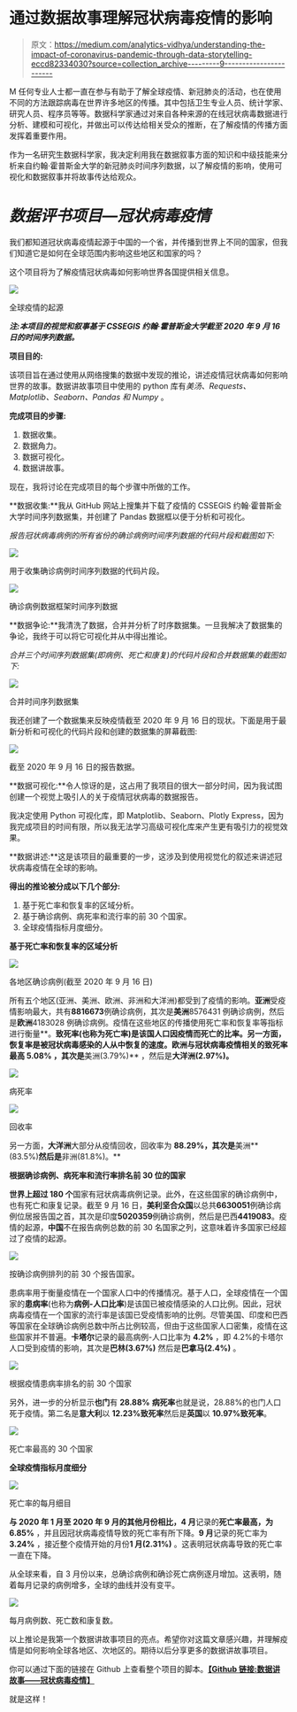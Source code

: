 # 通过数据故事理解冠状病毒疫情的影响

> 原文：<https://medium.com/analytics-vidhya/understanding-the-impact-of-coronavirus-pandemic-through-data-storytelling-eccd82334030?source=collection_archive---------9----------------------->

M 任何专业人士都一直在参与有助于了解全球疫情、新冠肺炎的活动，也在使用不同的方法跟踪病毒在世界许多地区的传播。其中包括卫生专业人员、统计学家、研究人员、程序员等等。数据科学家通过对来自各种来源的在线冠状病毒数据进行分析、建模和可视化，并做出可以传达给相关受众的推断，在了解疫情的传播方面发挥着重要作用。

作为一名研究生数据科学家，我决定利用我在数据叙事方面的知识和中级技能来分析来自约翰·霍普斯金大学的新冠肺炎时间序列数据，以了解疫情的影响，使用可视化和数据叙事并将故事传达给观众。

# ***数据评书项目—冠状病毒疫情***

我们都知道冠状病毒疫情起源于中国的一个省，并传播到世界上不同的国家，但我们知道它是如何在全球范围内影响这些地区和国家的吗？

这个项目将为了解疫情冠状病毒如何影响世界各国提供相关信息。

![](img/8998be7931566233fdf36934afd516ad.png)

全球疫情的起源

***注:本项目的视觉和叙事基于 CSSEGIS 约翰·霍普斯金大学截至 2020 年 9 月 16 日的时间序列数据。***

**项目目的:**

该项目旨在通过使用从网络搜集的数据中发现的推论，讲述疫情冠状病毒如何影响世界的故事。数据讲故事项目中使用的 python 库有*美汤、Requests、Matplotlib、Seaborn、Pandas 和 Numpy* 。

**完成项目的步骤:**

1.  数据收集。
2.  数据角力。
3.  数据可视化。
4.  数据讲故事。

现在，我将讨论在完成项目的每个步骤中所做的工作。

**数据收集:**我从 GitHub 网站上搜集并下载了疫情的 CSSEGIS 约翰·霍普斯金大学时间序列数据集，并创建了 Pandas 数据框以便于分析和可视化。

*报告冠状病毒病例的所有省份的确诊病例时间序列数据的代码片段和截图如下:*

![](img/a020ae3197b65d3eca23fcf051f093b6.png)

用于收集确诊病例时间序列数据的代码片段。

![](img/d4359dd94c12a825e6df1de64ba417b9.png)

确诊病例数据框架时间序列数据

**数据争论:**我清洗了数据，合并并分析了时序数据集。一旦我解决了数据集的争论，我终于可以将它可视化并从中得出推论。

*合并三个时间序列数据集(即病例、死亡和康复)的代码片段和合并数据集的截图如下:*

![](img/3c1e38050c0ab39a8632f5b627cc1f66.png)

合并时间序列数据集

我还创建了一个数据集来反映疫情截至 2020 年 9 月 16 日的现状。下面是用于最新分析和可视化的代码片段和创建的数据集的屏幕截图:

![](img/3662d1dbcaed57614c71b10297129219.png)

截至 2020 年 9 月 16 日的报告数据。

**数据可视化:**令人惊讶的是，这占用了我项目的很大一部分时间，因为我试图创建一个视觉上吸引人的关于疫情冠状病毒的数据报告。

我决定使用 Python 可视化库，即 Matplotlib、Seaborn、Plotly Express，因为我完成项目的时间有限，所以我无法学习高级可视化库来产生更有吸引力的视觉效果。

**数据讲述:**这是该项目的最重要的一步，这涉及到使用视觉化的叙述来讲述冠状病毒疫情在全球的影响。

**得出的推论被分成以下几个部分:**

1.  基于死亡率和恢复率的区域分析。
2.  基于确诊病例、病死率和流行率的前 30 个国家。
3.  全球疫情指标月度细分。

**基于死亡率和恢复率的区域分析**

![](img/7af3536f6c3342fec683ac1c88bf7e25.png)

各地区确诊病例(截至 2020 年 9 月 16 日)

所有五个地区(亚洲、美洲、欧洲、非洲和大洋洲)都受到了疫情的影响。**亚洲**受疫情影响最大，共有**8816673**例确诊病例，其次是**美洲**8576431 例确诊病例，然后是**欧洲**4183028 例确诊病例。疫情在这些地区的传播使用死亡率和恢复率等指标进行衡量**。**致死率(也称为死亡率)是该国人口因疫情而死亡的比率。另一方面，恢复率是被冠状病毒感染的人从中恢复的速度。**欧洲**与冠状病毒疫情相关的致死率最高 **5.08%** ，其次是**美洲(3.79%)** ，然后是**大洋洲(2.97%)。**

![](img/5abcde6eda211c334d3cc17c5bf7522b.png)

病死率

![](img/c1b2ea07f8f49577a71ee5187a0a25a2.png)

回收率

另一方面，**大洋洲**大部分从疫情回收，回收率为 **88.29%，其次是**美洲**(83.5%)**然后是**非洲(81.8%)。**

**根据确诊病例、病死率和流行率排名前 30 位的国家**

**世界上超过 180 个**国家有冠状病毒病例记录。此外，在这些国家的确诊病例中，也有死亡和康复记录。截至 9 月 16 日，**美利坚合众国**以总共**6630051**例确诊病例位居报告国之首，其次是印度**5020359**例确诊病例，然后是巴西**4419083**。疫情的起源，**中国**不在报告病例总数的前 30 名国家之列，这意味着许多国家已经超过了疫情的起源。

![](img/de54765a802eb9392e9ff78b5ad71046.png)

按确诊病例排列的前 30 个报告国家。

患病率用于衡量疫情在一个国家人口中的传播情况。基于人口，全球疫情在一个国家的**患病率**(也称为**病例-人口比率**)是该国已被疫情感染的人口比例。因此，冠状病毒疫情在一个国家的流行率是该国已受疫情影响的比例。尽管美国、印度和巴西等国家在全球确诊病例总数中所占比例较高，但由于这些国家人口密集，疫情在这些国家并不普遍。**卡塔尔**记录的最高病例-人口比率为 **4.2%** ，即 4.2%的卡塔尔人口受到疫情的影响，其次是**巴林(3.67%)** 然后是**巴拿马(2.4%)** 。

![](img/c4f736a4f1c997b690c2f7f389fe4f04.png)

根据疫情患病率排名的前 30 个国家

另外，进一步的分析显示**也门**有 **28.88%** **病死率**也就是说，28.88%的也门人口死于疫情。第二名是**意大利**以 **12.23%致死率**然后是**英国**以 **10.97%致死率**。

![](img/c5642b0e3afb7df3cce4963c1ad750f8.png)

死亡率最高的 30 个国家

**全球疫情指标月度细分**

![](img/d9eea64cfd5feba99c7000c137899c33.png)

死亡率的每月细目

**与 2020 年 1 月至 2020 年 9 月的其他月份相比，4 月**记录的**死亡率最高，为 6.85%** ，并且因冠状病毒疫情导致的死亡率有所下降。**9 月**记录的死亡率为 **3.24%** ，接近整个疫情开始的月份**1 月(2.31%)** 。这表明冠状病毒导致的死亡率一直在下降。

从全球来看，自 3 月份以来，总确诊病例和确诊死亡病例逐月增加。这表明，随着每月记录的病例增多，全球的曲线并没有变平。

![](img/c174e923b2f7db6b4348be79da7accf2.png)

每月病例数、死亡数和康复数。

以上推论是我第一个数据讲故事项目的亮点。希望你对这篇文章感兴趣，并理解疫情是如何影响全球各地区、次地区的。期待以后分享更多的数据讲故事项目。

你可以通过下面的链接在 Github 上查看整个项目的脚本。[**【Github 链接:数据讲故事——冠状病毒疫情】**](https://github.com/gissaonilu/Data-storytelling-and-Visualization/blob/master/Data%20Storytelling%20-%20Coronavirus%20pandemic.ipynb)

就是这样！